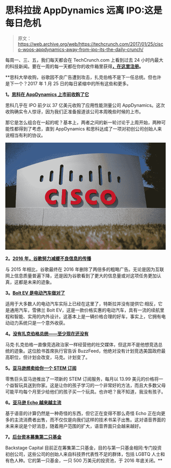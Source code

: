 # 思科拉拢 AppDynamics 远离 IPO:这是每日危机

> 原文：<https://web.archive.org/web/https://techcrunch.com/2017/01/25/cisco-woos-appdynamics-away-from-ipo-its-the-daily-crunch/>

每周一、三、五，我们每天都会在 TechCrunch.com 上看到过去 24 小时内最大的科技新闻。要在一周的每一天都在你的收件箱里获得[**，在这里注册**](https://web.archive.org/web/20230325220225/http://link.beta.techcrunch.com/join/134/signup-all-newsletters)**。**

 **思科大举收购，谷歌因不良广告遭到攻击，扎克伯格不是下一任总统。但也许是下一个？2017 年 1 月 25 日的每日紧缩中的所有这些和更多。

**1。[思科在 AppDynamics 上市前收购了它](https://web.archive.org/web/20230325220225/https://techcrunch.com/2017/01/24/cisco-snaps-up-appdynamics-for-3-7b-right-before-its-ipo/)**

思科几乎在 IPO 前夕以 37 亿美元收购了应用性能测量公司 AppDynamics。这次收购确实令人惊讶，因为我们正准备报道该公司本周晚些时候的上市。

那它是怎么组合在一起的呢？基本上，两者之间的新一轮讨论于上周开始，两种可能性都得到了考虑，直到 AppDynamics 和思科达成了一项对初创公司创始人来说相当有利的协议。

[![](img/628ed5fb0d2a382d63eb397da8aaac24.png)](https://web.archive.org/web/20230325220225/https://techcrunch.com/2017/01/24/cisco-snaps-up-appdynamics-for-3-7b-right-before-its-ipo/)

**2。[2016 年，谷歌努力减缓不良信息的传播](https://web.archive.org/web/20230325220225/https://techcrunch.com/2017/01/25/google-bad-ads-2016/)**

与 2015 年相比，谷歌最终在 2016 年删除了两倍多的粗略广告。无论是因为互联网上信息质量普遍下降，还是因为谷歌看到了更大的信息量或对这项任务更加认真，这都是未来的迹象。

**3。[Bolt EV 是电动汽车做对了](https://web.archive.org/web/20230325220225/https://techcrunch.com/2017/01/24/driving-the-2017-chevrolet-bolt-ev/)**

适用于大多数人的电动汽车实际上已经在这里了，特斯拉并没有提供它:相反，它是通用汽车，雪佛兰 Bolt EV，这是一款价格实惠的电动汽车，具有一流的续航里程和智能、实用的内外设计。这基本上是一辆价格合理的好车，事实上，它拥有电动动力系统只是一个意外收获。

**4。[没有扎克伯格总统——至少现在还没有](https://web.archive.org/web/20230325220225/https://techcrunch.com/2017/01/24/zuckerberg-says-hes-not-currently-planning-to-run-for-president/)**

马克·扎克伯格一直像竞选政治家一样经营他的社交媒体，但这并不是他想竞选总统的迹象。这位脸书首席执行官告诉 BuzzFeed，他绝对没有计划竞选美国政府最高职位，但计划会改变，马克。计划变了。

**5。[亚马逊想卖给你一个 STEM 订阅](https://web.archive.org/web/20230325220225/https://techcrunch.com/2017/01/24/amazon-launches-a-subscription-service-for-stem-toys/)**

零售巨头亚马逊推出了一项新的 STEM 订阅服务，每月以 13.99 美元的价格将一个益智玩具送到你家。这是让你的孩子学习的一个非常好的方法，而且大多数父母可能平均每个月至少给他们的孩子买一个玩具。也许吧？我不知道，我没有孩子。

**6。[亚马逊 Echo 越来越主流](https://web.archive.org/web/20230325220225/https://techcrunch.com/2017/01/25/the-amazon-echo-is-having-its-mainstream-moment/)**

基于语音的计算仍然是一种奇怪的东西，但它正在变得不那么奇怪 Echo 正在向更多的主流消费者出售，而不仅仅是向我们这样的技术书呆子出售。这对语音界面的未来来说是个好消息，随着用户范围的扩大，语音界面只会越来越好。

**7。[后台资本募集第二只基金](https://web.archive.org/web/20230325220225/https://techcrunch.com/2017/01/25/backstage-capital-is-raising-a-second-fund-to-invest-in-as-many-women-of-color-as-possible/)**

Backstage Capital 目前正在筹集第二只基金，目的与第一只基金相同:专门投资初创公司，这些公司的创始人来自科技界代表性不足的群体，包括 LGBTQ 人士和有色人种。它的第一只基金，一只 500 万美元的投资池，于 2016 年底关闭。**
